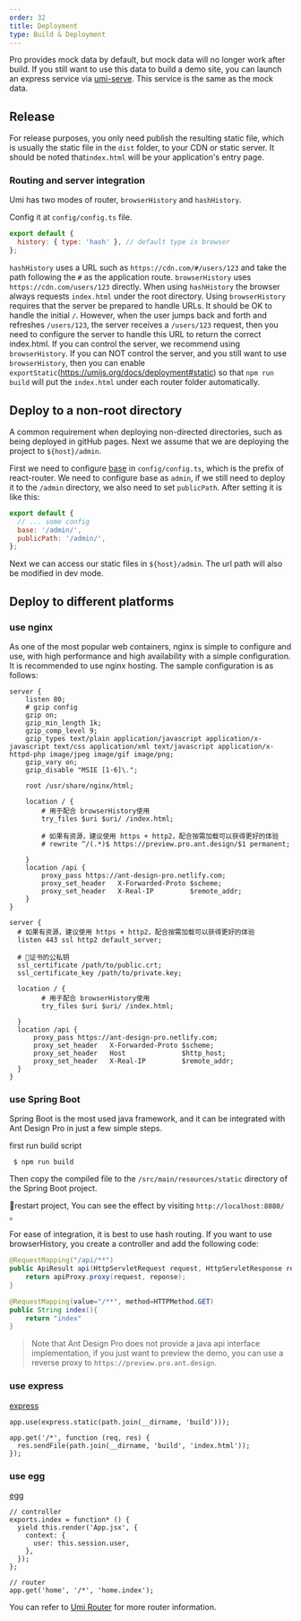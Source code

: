 ```yaml
---
order: 32
title: Deployment
type: Build & Deployment
---
```


Pro provides mock data by default, but mock data will no longer work after build. If you still want to use this data to build a demo site, you can launch an express service via [umi-serve](https://www.npmjs.com/package/umi-serve). This service is the same as the mock data.

## Release

For release purposes, you only need publish the resulting static file, which is usually the static file in the `dist` folder, to your CDN or static server. It should be noted that`index.html` will be your application's entry page.

### Routing and server integration

Umi has two modes of router, `browserHistory` and `hashHistory`.

Config it at `config/config.ts` file.

```javascript
export default {
  history: { type: 'hash' }, // default type is browser
};
```

`hashHistory` uses a URL such as `https://cdn.com/#/users/123` and take the path following the `#` as the application route. `browserHistory` uses `https://cdn.com/users/123` directly. When using `hashHistory` the browser always requests `index.html` under the root directory. Using `browserHistory` requires that the server be prepared to handle URLs. It should be OK to handle the initial `/`. However, when the user jumps back and forth and refreshes `/users/123`, the server receives a `/users/123` request, then you need to configure the server to handle this URL to return the correct index.html. If you can control the server, we recommend using `browserHistory`. If you can NOT control the server, and you still want to use `browserHistory`, then you can enable `exportStatic`(https://umijs.org/docs/deployment#static) so that `npm run build` will put the `index.html` under each router folder automatically.

## Deploy to a non-root directory

A common requirement when deploying non-directed directories, such as being deployed in gitHub pages. Next we assume that we are deploying the project to `${host}/admin`.

First we need to configure [base](https://umijs.org/zh/config/#base) in `config/config.ts`, which is the prefix of react-router. We need to configure base as `admin`, if we still need to deploy it to the `/admin` directory, we also need to set `publicPath`. After setting it is like this:

```javascript
export default {
  // ... some config
  base: '/admin/',
  publicPath: '/admin/',
};
```

Next we can access our static files in `${host}/admin`. The url path will also be modified in dev mode.

## Deploy to different platforms

### use nginx

As one of the most popular web containers, nginx is simple to configure and use, with high performance and high availability with a simple configuration. It is recommended to use nginx hosting. The sample configuration is as follows:

```
server {
    listen 80;
    # gzip config
    gzip on;
    gzip_min_length 1k;
    gzip_comp_level 9;
    gzip_types text/plain application/javascript application/x-javascript text/css application/xml text/javascript application/x-httpd-php image/jpeg image/gif image/png;
    gzip_vary on;
    gzip_disable "MSIE [1-6]\.";

    root /usr/share/nginx/html;

    location / {
        # 用于配合 browserHistory使用
        try_files $uri $uri/ /index.html;

        # 如果有资源，建议使用 https + http2，配合按需加载可以获得更好的体验
        # rewrite ^/(.*)$ https://preview.pro.ant.design/$1 permanent;

    }
    location /api {
        proxy_pass https://ant-design-pro.netlify.com;
        proxy_set_header   X-Forwarded-Proto $scheme;
        proxy_set_header   X-Real-IP         $remote_addr;
    }
}

server {
  # 如果有资源，建议使用 https + http2，配合按需加载可以获得更好的体验
  listen 443 ssl http2 default_server;

  # 证书的公私钥
  ssl_certificate /path/to/public.crt;
  ssl_certificate_key /path/to/private.key;

  location / {
        # 用于配合 browserHistory使用
        try_files $uri $uri/ /index.html;

  }
  location /api {
      proxy_pass https://ant-design-pro.netlify.com;
      proxy_set_header   X-Forwarded-Proto $scheme;
      proxy_set_header   Host              $http_host;
      proxy_set_header   X-Real-IP         $remote_addr;
  }
}
```

### use Spring Boot

Spring Boot is the most used java framework, and it can be integrated with Ant Design Pro in just a few simple steps.

first run build script

```
 $ npm run build
```

Then copy the compiled file to the `/src/main/resources/static` directory of the Spring Boot project.

restart project, You can see the effect by visiting `http://localhost:8080/` 。

For ease of integration, it is best to use hash routing. If you want to use browserHistory, you create a controller and add the following code:

```java
@RequestMapping("/api/**")
public ApiResult api(HttpServletRequest request, HttpServletResponse response){
    return apiProxy.proxy(request, reponse);
}

@RequestMapping(value="/**", method=HTTPMethod.GET)
public String index(){
    return "index"
}
```

> Note that Ant Design Pro does not provide a java api interface implementation, if you just want to preview the demo, you can use a reverse proxy to `https://preview.pro.ant.design`.

### use express

[express](http://expressjs.com/)

```
app.use(express.static(path.join(__dirname, 'build')));

app.get('/*', function (req, res) {
  res.sendFile(path.join(__dirname, 'build', 'index.html'));
});
```

### use egg

[egg](https://eggjs.org/)

```
// controller
exports.index = function* () {
  yield this.render('App.jsx', {
    context: {
      user: this.session.user,
    },
  });
};

// router
app.get('home', '/*', 'home.index');
```

You can refer to [Umi Router](https://umijs.org/guide/router.html) for more router information.
